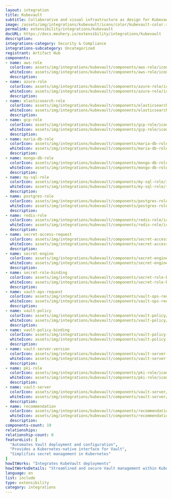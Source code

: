 ```yaml
---
layout: integration
title: Kubevault
subtitle: Collaborative and visual infrastructure as design for Kubevault
image: /assets/img/integrations/kubevault/icons/color/kubevault-color.svg
permalink: extensibility/integrations/kubevault
docURL: https://docs.meshery.io/extensibility/integrations/kubevault
description: 
integrations-category: Security & Compliance
integrations-subcategory: Uncategorized
registrant: Artifact Hub
components: 
- name: aws-role
  colorIcon: assets/img/integrations/kubevault/components/aws-role/icons/color/aws-role-color.svg
  whiteIcon: assets/img/integrations/kubevault/components/aws-role/icons/white/aws-role-white.svg
  description: 
- name: azure-role
  colorIcon: assets/img/integrations/kubevault/components/azure-role/icons/color/azure-role-color.svg
  whiteIcon: assets/img/integrations/kubevault/components/azure-role/icons/white/azure-role-white.svg
  description: 
- name: elasticsearch-role
  colorIcon: assets/img/integrations/kubevault/components/elasticsearch-role/icons/color/elasticsearch-role-color.svg
  whiteIcon: assets/img/integrations/kubevault/components/elasticsearch-role/icons/white/elasticsearch-role-white.svg
  description: 
- name: gcp-role
  colorIcon: assets/img/integrations/kubevault/components/gcp-role/icons/color/gcp-role-color.svg
  whiteIcon: assets/img/integrations/kubevault/components/gcp-role/icons/white/gcp-role-white.svg
  description: 
- name: maria-db-role
  colorIcon: assets/img/integrations/kubevault/components/maria-db-role/icons/color/maria-db-role-color.svg
  whiteIcon: assets/img/integrations/kubevault/components/maria-db-role/icons/white/maria-db-role-white.svg
  description: 
- name: mongo-db-role
  colorIcon: assets/img/integrations/kubevault/components/mongo-db-role/icons/color/mongo-db-role-color.svg
  whiteIcon: assets/img/integrations/kubevault/components/mongo-db-role/icons/white/mongo-db-role-white.svg
  description: 
- name: my-sql-role
  colorIcon: assets/img/integrations/kubevault/components/my-sql-role/icons/color/my-sql-role-color.svg
  whiteIcon: assets/img/integrations/kubevault/components/my-sql-role/icons/white/my-sql-role-white.svg
  description: 
- name: postgres-role
  colorIcon: assets/img/integrations/kubevault/components/postgres-role/icons/color/postgres-role-color.svg
  whiteIcon: assets/img/integrations/kubevault/components/postgres-role/icons/white/postgres-role-white.svg
  description: 
- name: redis-role
  colorIcon: assets/img/integrations/kubevault/components/redis-role/icons/color/redis-role-color.svg
  whiteIcon: assets/img/integrations/kubevault/components/redis-role/icons/white/redis-role-white.svg
  description: 
- name: secret-access-request
  colorIcon: assets/img/integrations/kubevault/components/secret-access-request/icons/color/secret-access-request-color.svg
  whiteIcon: assets/img/integrations/kubevault/components/secret-access-request/icons/white/secret-access-request-white.svg
  description: 
- name: secret-engine
  colorIcon: assets/img/integrations/kubevault/components/secret-engine/icons/color/secret-engine-color.svg
  whiteIcon: assets/img/integrations/kubevault/components/secret-engine/icons/white/secret-engine-white.svg
  description: 
- name: secret-role-binding
  colorIcon: assets/img/integrations/kubevault/components/secret-role-binding/icons/color/secret-role-binding-color.svg
  whiteIcon: assets/img/integrations/kubevault/components/secret-role-binding/icons/white/secret-role-binding-white.svg
  description: 
- name: vault-ops-request
  colorIcon: assets/img/integrations/kubevault/components/vault-ops-request/icons/color/vault-ops-request-color.svg
  whiteIcon: assets/img/integrations/kubevault/components/vault-ops-request/icons/white/vault-ops-request-white.svg
  description: 
- name: vault-policy
  colorIcon: assets/img/integrations/kubevault/components/vault-policy/icons/color/vault-policy-color.svg
  whiteIcon: assets/img/integrations/kubevault/components/vault-policy/icons/white/vault-policy-white.svg
  description: 
- name: vault-policy-binding
  colorIcon: assets/img/integrations/kubevault/components/vault-policy-binding/icons/color/vault-policy-binding-color.svg
  whiteIcon: assets/img/integrations/kubevault/components/vault-policy-binding/icons/white/vault-policy-binding-white.svg
  description: 
- name: vault-server-version
  colorIcon: assets/img/integrations/kubevault/components/vault-server-version/icons/color/vault-server-version-color.svg
  whiteIcon: assets/img/integrations/kubevault/components/vault-server-version/icons/white/vault-server-version-white.svg
  description: 
- name: pki-role
  colorIcon: assets/img/integrations/kubevault/components/pki-role/icons/color/pki-role-color.svg
  whiteIcon: assets/img/integrations/kubevault/components/pki-role/icons/white/pki-role-white.svg
  description: 
- name: vault-server
  colorIcon: assets/img/integrations/kubevault/components/vault-server/icons/color/vault-server-color.svg
  whiteIcon: assets/img/integrations/kubevault/components/vault-server/icons/white/vault-server-white.svg
  description: 
- name: recommendation
  colorIcon: assets/img/integrations/kubevault/components/recommendation/icons/color/recommendation-color.svg
  whiteIcon: assets/img/integrations/kubevault/components/recommendation/icons/white/recommendation-white.svg
  description: 
components-count: 19
relationships: 
relationship-count: 0
featureList: [
  "Automates Vault deployment and configuration",
  "Provides a Kubernetes-native interface for Vault",
  "Simplifies secret management in Kubernetes"
]
howItWorks: "Integrates KubeVault deployments"
howItWorksDetails: "Streamlined and secure Vault management within Kubernetes"
language: en
list: include
type: extensibility
category: integrations
---
```

